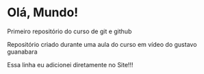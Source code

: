# Olá, Mundo!
 Primeiro repositório do curso de git e github

 Repositório criado durante uma aula do curso em vídeo do gustavo guanabara
 
 Essa linha eu adicionei diretamente no Site!!!
